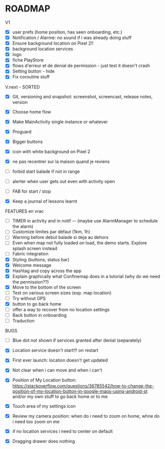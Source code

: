 # ROADMAP

V1

- [x] user prefs (home position, has seen onboarding, etc.)
- [x] Notification / Alarme: no sound if i was already doing stuff
- [x] Ensure background location on Pixel 2!!
- [x] background location services
- [x] logo
- [x] fiche PlayStore
- [x] flows d'erreur et de denial de permission - just test it doesn't crash
- [x] Setting button - hide
- [x] Fix coroutine stuff

V.next - SORTED

- [x] Git, versioning and snapshot: screenshot, screencast, release notes, version
- [x] Choose home flow
- [x] Make MainActivity single instance or whatever
- [x] Proguard
- [x] Bigger buttons
- [x] icon with white background on Pixel 2
- [x] ne pas recentrer sur la maison quand je reviens
- [ ] forbid start balade if not in range
- [ ] alerter when user gets out even with activity open
- [ ] FAB for start / stop
- [x] Keep a journal of lessons learnt


FEATURES en vrac
- [ ] TIMER in activity and in notif -- (maybe use AlarmManager to schedule the alarm)
- [ ] Customize limites par défaut (1km, 1h)
- [ ] Warning before debut balade si deja au dehors
- [ ] Even when map not fully loaded on load, the demo starts. Explore splash screen instead
- [ ] Fabric integration
- [x] Styling (buttons, status bar)
- [x] Welcome message
- [x] Hashtag and copy across the app
- [x] Explain graphically what Confinemap does in a tutorial (why do we need the permission??)
- [x] Move to the bottom of the screen
- [ ] Test on various screen sizes (esp. map location)
- [ ] Try without GPS
- [x] button to go back home
- [ ] offer a way to recover from no location settings
- [ ] Back button in onboarding
- [ ] Traduction

BUGS

- [ ] Blue dot not shown if services granted after denial (separately)
- [x] Location service doesn't start!!! on restart
- [x] First ever launch: location doesn't get updated
- [x] Not clear when i can move and when i can't
- [x] Position of My Location button: https://stackoverflow.com/questions/36785542/how-to-change-the-position-of-my-location-button-in-google-maps-using-android-st and/or my own stuff to go back home or to me
- [x] Touch area of my settings icon
- [x] Review my camera position: when do i need to zoom on home, whne do i need too zoom on me
- [x] if no location services i need to center on default
- [x] Dragging drawer does nothing

